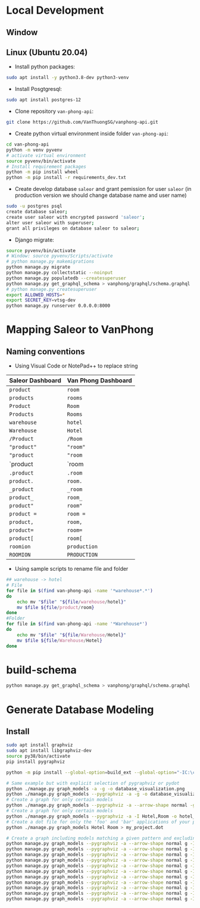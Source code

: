 # Local Development
## Window

## Linux (Ubuntu 20.04)

- Install python packages:

```bash
sudo apt install -y python3.8-dev python3-venv
```

- Install Posgtgresql:

```bash
sudo apt install postgres-12
```

- Clone repository `van-phong-api`:

```bash
git clone https://github.com/VanThuongSG/vanphong-api.git
```
- Create python virtual environment inside folder `van-phong-api`:

```bash
cd van-phong-api
python -m venv pyvenv
# activate virtual environment
source pyvenv/bin/activate
# Install requirement packages
python -m pip install wheel
python -m pip install -r requirements_dev.txt
```

- Create develop database `saleor` and grant pemission for user `saleor` (in production version we should change database name and user name)

```bash
sudo -u postgres psql
create database saleor;
create user saleor with encrypted password 'saleor';
alter user saleor with superuser;
grant all privileges on database saleor to saleor;
```

- Django migrate:

```bash
source pyvenv/bin/activate
# Window: source pyvenv/Scripts/activate
# python manage.py makemigrations
python manage.py migrate
python manage.py collectstatic --noinput
python manage.py populatedb --createsuperuser
python manage.py get_graphql_schema > vanphong/graphql/schema.graphql
# python manage.py createsuperuser
export ALLOWED_HOSTS=*
export SECRET_KEY=vtsg-dev
python manage.py runserver 0.0.0.0:8000
```

# Mapping Saleor to VanPhong
## Naming conventions
- Using Visual Code or NotePad++ to replace string

| Saleor Dashboard   |      Van Phong Dashboard      |
|----------|--------------|
| `product` |  `room` |
| `products` |    `rooms`   |
| `Product` | `Room` |
| `Products` | `Rooms` |
| `warehouse` | `hotel` |
| `Warehouse` | `Hotel` |
| `/Product` | `/Room` |
| `"product"` | `"room"` |
| `"product` | `"room` |
| \`product | \`room |
| `.product` | `.room` |
| `product.` | `room.` |
| `_product` | `_room` |
| `product_` | `room_` |
| `product"` | `room"` |
| `product =` | `room =` |
| `product,` | `room,` |
| `product=` | `room=` |
| `product[` | `room[` |
| `roomion` | `production` |
| `ROOMION` | `PRODUCTION` |


- Using sample scripts to rename file and folder

```sh
## warehouse -> hotel
# File
for file in $(find van-phong-api -name '*warehouse*.*')
do
    echo mv "$file" "${file/warehouse/hotel}"
    mv $file ${file/product/room}
done
#Folder
for file in $(find van-phong-api -name '*Warehouse*')
do
    echo mv "$file" "${file/Warehouse/Hotel}"
    mv $file ${file/Warehouse/Hotel}
done
```

# build-schema 
```bash
python manage.py get_graphql_schema > vanphong/graphql/schema.graphql
```

# Generate Database Modeling
## Install

```bash
sudo apt install graphviz
sudo apt install libgraphviz-dev
source py38/bin/activate
pip install pygraphviz

python -m pip install --global-option=build_ext --global-option="-IC:\cygwin64\usr\include" --global-option="-LC:\cygwin64\lib\graphviz-2.40" pygraphviz

# Same example but with explicit selection of pygraphviz or pydot
python ./manage.py graph_models -a -g -o database_visualization.png
python ./manage.py graph_models --pygraphviz -a -g -o database_visualization.svg
# Create a graph for only certain models
python ./manage.py graph_models --pygraphviz -a --arrow-shape normal -g -o database_visualization.svg
# Create a graph for only certain models
python ./manage.py graph_models --pygraphviz -a -I Hotel,Room -o hotel_room_subsystem.png
# Create a dot file for only the 'foo' and 'bar' applications of your project
python ./manage.py graph_models Hotel Room > my_project.dot

# Create a graph including models matching a given pattern and excluding some of them
python manage.py graph_models --pygraphviz -a --arrow-shape normal g -I *Payment*,*Transaction* -o database_model/saleor.payment.png
python manage.py graph_models --pygraphviz -a --arrow-shape normal g -I *Order*,*Fulfillment*,*Invoice*,*Checkout* -o database_model/saleor.order.png
python manage.py graph_models --pygraphviz -a --arrow-shape normal g -I *Hotel*,*Allocation*,*Stock* -o database_model/saleor.hotel.png
python manage.py graph_models --pygraphviz -a --arrow-shape normal g -I *Shipping* -o database_model/saleor.shipping.png
python manage.py graph_models --pygraphviz -a --arrow-shape normal g -I *Webhook* -o database_model/saleor.webhook.png
python manage.py graph_models --pygraphviz -a --arrow-shape normal g -I *Checkout* -o database_model/saleor.checkout.png
python manage.py graph_models --pygraphviz -a --arrow-shape normal g -I *Customer*,*User*,*Address*,*Permissions*,*Staff* -o database_model/saleor.account.png
python manage.py graph_models --pygraphviz -a --arrow-shape normal g -I *Room*,*VariantImage*,*Occurrence*,*AttributeTranslation*,*Attribute*,*Category* -o database_model/saleor.room.png
python manage.py graph_models --pygraphviz -a --arrow-shape normal g -I *Order*,*Fulfillment*,*Booking*,*Checkout*,*Payment*,*Transaction* -o database_model/saleor.order.png
python manage.py graph_models --pygraphviz -a --arrow-shape normal g -I *Hotel*,*Room*,*Checkout*,*Order*,*Allocation*,*Stock* -o database_model/saleor.hotel.png
python manage.py graph_models --pygraphviz -a --arrow-shape normal g -I *weight* -o erd/weight.svg
```
